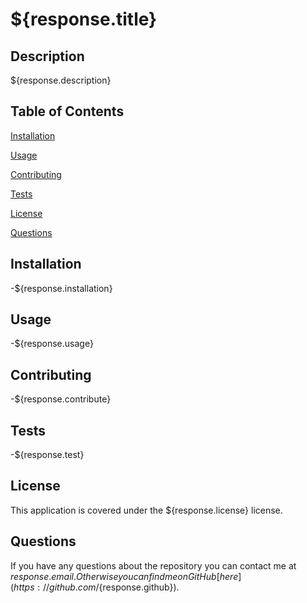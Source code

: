 # ${response.title}

## Description

${response.description}

## Table of Contents

[Installation](#Installation)

[Usage](#Usage)

[Contributing](#Contributing)

[Tests](#Tests)

[License](#License)

[Questions](#Questions)

## Installation

-${response.installation}

## Usage

-${response.usage}

## Contributing

-${response.contribute}

## Tests

-${response.test}

## License

This application is covered under the ${response.license} license.

## Questions

If you have any questions about the repository you can contact me at ${response.email}. Otherwise you can find me on GitHub [here](https://github.com/${response.github}).
